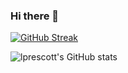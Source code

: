 ### Hi there 👋

[![GitHub Streak](http://github-readme-streak-stats.herokuapp.com?user=lprescott&theme=onedark&date_format=M%20j%5B%2C%20Y%5D&hide_border=true)](https://git.io/streak-stats)

![lprescott's GitHub stats](https://github-readme-stats.vercel.app/api?username=lprescott&show_icons=true&theme=onedark&hide_border=true&count_private=true&count_starred=true&show_forks=true&show_size=true&show_watchers=true&show_forks_count=true&show_stars_count=true&show_subscribers_count=true&show_network_count=true&show_open_issues_count=true&show_closed_issues_count=true&show_pulls_count=true&show_issues_count=true&show_contributors_count=true&show_releases_count=true&show_contributors=true&show_releases=true&show_issues=true&show_pulls=true&show_commits=true&show_branches=true&show_tags=true&show_contributors_detail=true&show_releases_detail=true&show_issues_detail=true&show_pulls_detail=true&show_commits_detail=true&show_branches_detail=true&show_tags_detail=true&show_contributors_count=true&show_releases_count=true&show_issues_count=true&show_pulls_count=true&show_commits_count=true&show_branches_count=true&show_tags_count=true&show_contributors_detail=true&show_releases_detail=true&show_issues_detail=true&show_pulls_detail=true&show_commits_detail=true&show_branches_detail=true&show_tags_detail=true&show_contributors_count=true&show_releases_count=true&show_issues_count=true&show_pulls_count=true&show_commits_count=true&show_branches_count=true&show_tags_count=true&show_contributors_detail=true&show_releases_detail=true&show_issues_detail=true&show_pulls_detail=true&show_commits_detail=true&show_branches_detail=true&show_tags_detail=true&show_contributors_count=true&show_releases_count=true)